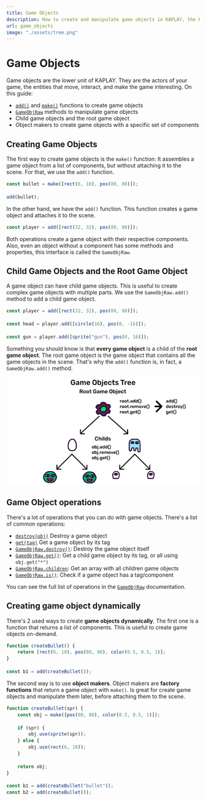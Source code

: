```yaml
---
title: Game Objects
description: How to create and manipulate game objects in KAPLAY, the HTML5 Game Engine for JavaScript and TypeScript.
url: game_objects
image: "./assets/tree.png"
---
```


# Game Objects

Game objects are the lower unit of KAPLAY. They are the actors of your game, the
entities that move, interact, and make the game interesting. On this guide:

-   [`add()`](/doc/ctx/add) and [`make()`](/doc/ctx/make) functions to create game
    objects
-   [`GameObjRaw`](/doc/GameObjRaw) methods to manipulate game objects
-   Child game objects and the root game object
-   Object makers to create game objects with a specific set of components

## Creating Game Objects

The first way to create game objects is the `make()` function: It assembles a
game object from a list of components, but without attaching it to the scene.
For that, we use the `add()` function.

```js
const bullet = make([rect(6, 18), pos(80, 80)]);

add(bullet);
```

In the other hand, we have the `add()` function. This function creates a game
object and attaches it to the scene.

```js
const player = add([rect(32, 32), pos(80, 80)]);
```

Both operations create a game object with their respective components. Also,
even an object without a component has some methods and properties, this
interface is called the `GameObjRaw`.

## Child Game Objects and the Root Game Object

A game object can have child game objects. This is useful to create complex game
objects with multiple parts. We use the `GameObjRaw.add()` method to add a child
game object.

```js
const player = add([rect(32, 32), pos(80, 80)]);

const head = player.add([circle(16), pos(0, -16)]);

const gun = player.add([sprite("gun"), pos(0, 16)]);
```

Something you should know is that **every game object** is a child of the **root
game object**. The root game object is the game object that contains all the
game objects in the scene. That's why the `add()` function is, in fact, a
`GameObjRaw.add()` method.

![Game Object tree](./assets/tree.png)

## Game Object operations

There's a lot of operations that you can do with game objects. There's a list of
common operations:

-   [`destroy(obj)`](/doc/ctx/destroy) Destroy a game object
-   [`get(tag)`](/doc/GameObjRaw#get) Get a game object by its tag
-   [`GameObjRaw.destroy()`](/doc/GameObjRaw#destroy): Destroy the game object
    itself
-   [`GameObjRaw.get()`](/doc/GameObjRaw#get): Get a child game object by its tag,
    or all using `obj.get("*")`
-   [`GameObjRaw.children`](/doc/GameObjRaw#children): Get an array with all
    children game objects
-   [`GameObjRaw.is()`](/doc/GameObjRaw#is): Check if a game object has a
    tag/component

You can see the full list of operations in the [`GameObjRaw`](/doc/GameObjRaw)
documentation.

## Creating game object dynamically

There's 2 used ways to create **game objects dynamically**. The first one is a
function that returns a list of components. This is useful to create game
objects on-demand.

```js
function createBullet() {
    return [rect(6, 18), pos(80, 80), color(0.5, 0.5, 1)];
}

const b1 = add(createBullet());
```

The second way is to use **object makers**. Object makers are **factory
functions** that return a game object with `make()`. Is great for create game
objects and manipulate them later, before attaching them to the scene.

```js
function createBullet(spr) {
    const obj = make([pos(80, 80), color(0.5, 0.5, 1)]);

    if (spr) {
        obj.use(sprite(spr));
    } else {
        obj.use(rect(6, 18));
    }

    return obj;
}

const b1 = add(createBullet("bullet"));
const b2 = add(createBullet());
```
